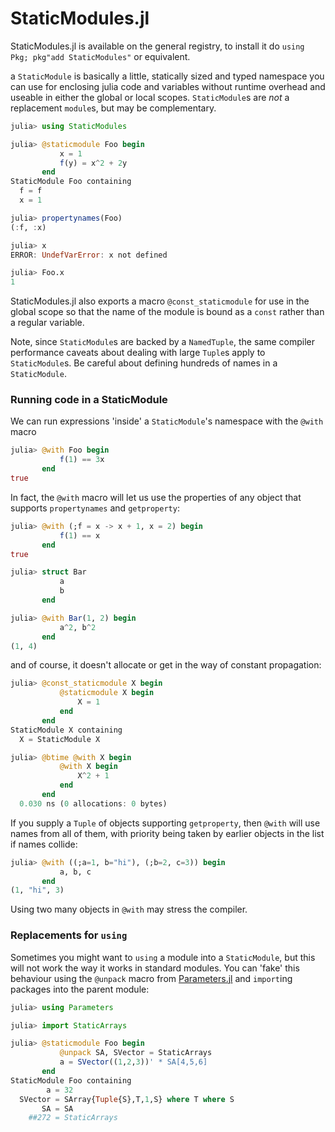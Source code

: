 # StaticModules.jl

StaticModules.jl is available on the general registry, to install it do `using Pkg; pkg"add StaticModules"` or equivalent. 

a `StaticModule` is basically a little, statically sized and typed namespace you can use for
enclosing julia code and variables without runtime overhead and
useable in either the global or local scopes. `StaticModule`s are
*not* a replacement `module`s, but may be complementary.

```julia
julia> using StaticModules

julia> @staticmodule Foo begin
           x = 1
           f(y) = x^2 + 2y
       end
StaticModule Foo containing
  f = f
  x = 1

julia> propertynames(Foo)
(:f, :x)

julia> x
ERROR: UndefVarError: x not defined

julia> Foo.x
1
```
StaticModules.jl also exports a macro `@const_staticmodule` for use in the global scope so that the name of the module is bound as a `const` rather than a regular variable.

Note, since `StaticModule`s are backed by a `NamedTuple`, the same compiler performance caveats about dealing with large `Tuple`s apply to `StaticModule`s. Be careful about defining hundreds of names in a `StaticModule`.

### Running code in a StaticModule
We can run expressions 'inside' a `StaticModule`'s namespace with the `@with` macro
```julia
julia> @with Foo begin
           f(1) == 3x
       end
true
```
In fact, the `@with` macro will let us use the properties of any object that supports `propertynames` and `getproperty`:
```julia
julia> @with (;f = x -> x + 1, x = 2) begin
           f(1) == x
       end
true

julia> struct Bar
           a
           b
       end

julia> @with Bar(1, 2) begin
           a^2, b^2
       end
(1, 4)
```
and of course, it doesn't allocate or get in the way of constant propagation:
```julia
julia> @const_staticmodule X begin
           @staticmodule X begin
               X = 1
           end
       end
StaticModule X containing
  X = StaticModule X

julia> @btime @with X begin
           @with X begin
               X^2 + 1
           end
       end
  0.030 ns (0 allocations: 0 bytes)
```
If you supply a `Tuple` of objects supporting `getproperty`, then `@with` will use names from all of them, with priority being taken by earlier objects in the list if names collide:
```julia
julia> @with ((;a=1, b="hi"), (;b=2, c=3)) begin
           a, b, c
       end
(1, "hi", 3)
```
Using two many objects in `@with` may stress the compiler.


### Replacements for `using`
Sometimes you might want to `using` a module into a `StaticModule`, but this will not work the way it works in standard modules. You can 'fake' this behaviour using the `@unpack` macro from [Parameters.jl](https://github.com/mauro3/Parameters.jl) and `import`ing packages into the parent module:
```julia
julia> using Parameters

julia> import StaticArrays

julia> @staticmodule Foo begin
           @unpack SA, SVector = StaticArrays
           a = SVector((1,2,3))' * SA[4,5,6]
       end
StaticModule Foo containing
        a = 32
  SVector = SArray{Tuple{S},T,1,S} where T where S
       SA = SA
    ##272 = StaticArrays
```
